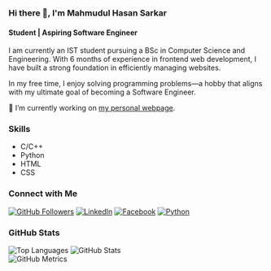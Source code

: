 ### Hi there 👋, I'm Mahmudul Hasan Sarkar
#### Student | Aspiring Software Engineer

I am currently an IST student pursuing a BSc in Computer Science and Engineering. With 6 months of experience in frontend web development, I have built a strong foundation in efficiently managing websites.

In my free time, I enjoy solving programming problems—a hobby that aligns with my ultimate goal of becoming a Software Engineer.

🔭 I’m currently working on [my personal webpage](https://mahmud256-assignment-9.netlify.app/).

### Skills
- C/C++
- Python
- HTML
- CSS

### Connect with Me
[![GitHub Followers](https://img.shields.io/github/followers/Mahmud256?style=social)](https://github.com/Mahmud256)
[![LinkedIn](https://img.shields.io/badge/LinkedIn-Mahmudul-blue)](https://www.linkedin.com/in/Mahmudul/)
[![Facebook](https://img.shields.io/badge/Facebook-Mahmudul-blue)](https://www.facebook.com/Mahmudul)
[![Python](https://img.shields.io/badge/Python-Intermediate-yellow)](https://www.python.org/)  

### GitHub Stats
![Top Languages](https://github-readme-stats.vercel.app/api/top-langs/?username=Mahmud256)
![GitHub Stats](https://github-readme-stats.vercel.app/api?username=Mahmud256&show_icons=true)  
![GitHub Metrics](https://metrics.lecoq.io/Mahmud256)
